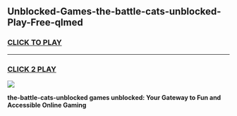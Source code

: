 
## Unblocked-Games-the-battle-cats-unblocked-Play-Free-qlmed
<h3>
<a href="https://premium76.site?title=the-battle-cats-unblocked&ref=21A">CLICK TO PLAY</a></h3>
<hr>

<h3>
<a href="https://premium76.site?title=the-battle-cats-unblocked&ref=21A">CLICK 2 PLAY</a>
  
</h3>

<a href="https://premium76.site?title=the-battle-cats-unblocked&ref=21A"><img src="https://clearcache.store/games.png"></a>


**the-battle-cats-unblocked games unblocked: Your Gateway to Fun and Accessible Online Gaming**
